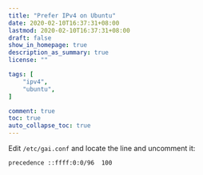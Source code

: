 ```yaml
---
title: "Prefer IPv4 on Ubuntu"
date: 2020-02-10T16:37:31+08:00
lastmod: 2020-02-10T16:37:31+08:00
draft: false
show_in_homepage: true
description_as_summary: true
license: ""

tags: [
    "ipv4",
    "ubuntu",
]

comment: true
toc: true
auto_collapse_toc: true
---
```


Edit `/etc/gai.conf` and locate the line and uncomment it:
```
precedence ::ffff:0:0/96  100
```